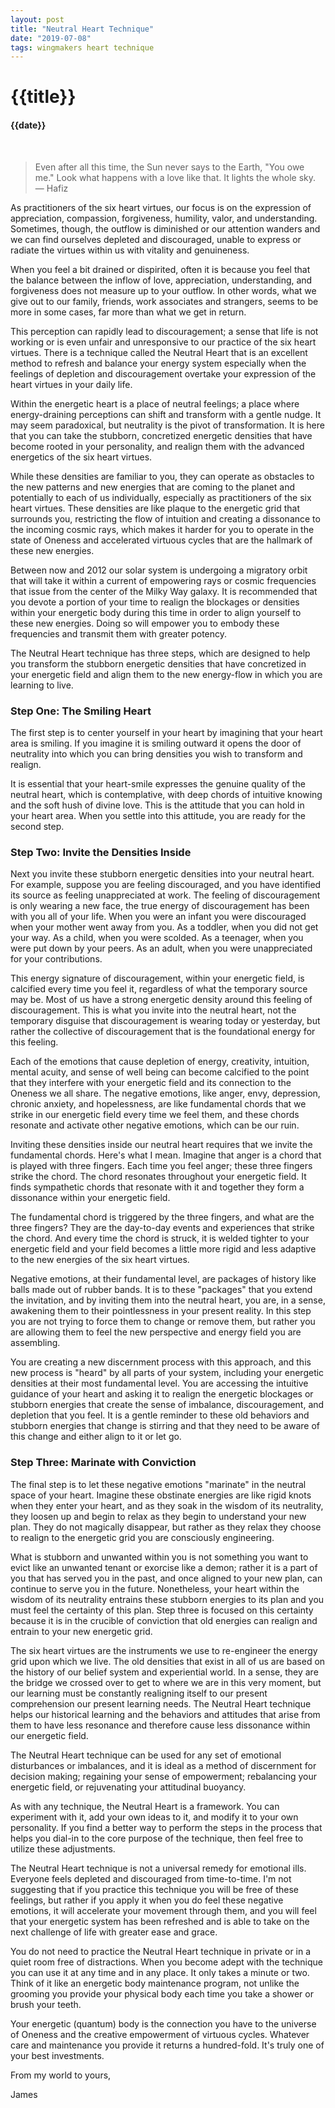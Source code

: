 ```yaml
---
layout: post
title: "Neutral Heart Technique"
date: "2019-07-08"
tags: wingmakers heart technique
---
```

# {{title}}

#### {{date}}

<br>

> Even after all this time, the Sun never says to the Earth, "You owe me." Look what happens with a love like that. It lights the whole sky.  
> — Hafiz

As practitioners of the six heart virtues, our focus is on the expression of appreciation, compassion, forgiveness, humility, valor, and understanding. Sometimes, though, the outflow is diminished or our attention wanders and we can find ourselves depleted and discouraged, unable to express or radiate the virtues within us with vitality and genuineness.

When you feel a bit drained or dispirited, often it is because you feel that the balance between the inflow of love, appreciation, understanding, and forgiveness does not measure up to your outflow. In other words, what we give out to our family, friends, work associates and strangers, seems to be more in some cases, far more than what we get in return.

This perception can rapidly lead to discouragement; a sense that life is not working or is even unfair and unresponsive to our practice of the six heart virtues. There is a technique called the Neutral Heart that is an excellent method to refresh and balance your energy system especially when the feelings of depletion and discouragement overtake your expression of the heart virtues in your daily life.

Within the energetic heart is a place of neutral feelings; a place where energy-draining perceptions can shift and transform with a gentle nudge. It may seem paradoxical, but neutrality is the pivot of transformation. It is here that you can take the stubborn, concretized energetic densities that have become rooted in your personality, and realign them with the advanced energetics of the six heart virtues. 

<!-- more -->

While these densities are familiar to you, they can operate as obstacles to the new patterns and new energies that are coming to the planet and potentially to each of us individually, especially as practitioners of the six heart virtues. These densities are like plaque to the energetic grid that surrounds you, restricting the flow of intuition and creating a dissonance to the incoming cosmic rays, which makes it harder for you to operate in the state of Oneness and accelerated virtuous cycles that are the hallmark of these new energies.

Between now and 2012 our solar system is undergoing a migratory orbit that will take it within a current of empowering rays or cosmic frequencies that issue from the center of the Milky Way galaxy. It is recommended that you devote a portion of your time to realign the blockages or densities within your energetic body during this time in order to align yourself to these new energies. Doing so will empower you to embody these frequencies and transmit them with greater potency.

The Neutral Heart technique has three steps, which are designed to help you transform the stubborn energetic densities that have concretized in your energetic field and align them to the new energy-flow in which you are learning to live.

### Step One: The Smiling Heart

The first step is to center yourself in your heart by imagining that your heart area is smiling. If you imagine it is smiling outward it opens the door of neutrality into which you can bring densities you wish to transform and realign.

It is essential that your heart-smile expresses the genuine quality of the neutral heart, which is contemplative, with deep chords of intuitive knowing and the soft hush of divine love. This is the attitude that you can hold in your heart area. When you settle into this attitude, you are ready for the second step.

### Step Two: Invite the Densities Inside

Next you invite these stubborn energetic densities into your neutral heart. For example, suppose you are feeling discouraged, and you have identified its source as feeling unappreciated at work. The feeling of discouragement is only wearing a new face, the true energy of discouragement has been with you all of your life. When you were an infant you were discouraged when your mother went away from you. As a toddler, when you did not get your way. As a child, when you were scolded. As a teenager, when you were put down by your peers. As an adult, when you were unappreciated for your contributions.

This energy signature of discouragement, within your energetic field, is calcified every time you feel it, regardless of what the temporary source may be. Most of us have a strong energetic density around this feeling of discouragement. This is what you invite into the neutral heart, not the temporary disguise that discouragement is wearing today or yesterday, but rather the collective of discouragement that is the foundational energy for this feeling.

Each of the emotions that cause depletion of energy, creativity, intuition, mental acuity, and sense of well being can become calcified to the point that they interfere with your energetic field and its connection to the Oneness we all share. The negative emotions, like anger, envy, depression, chronic anxiety, and hopelessness, are like fundamental chords that we strike in our energetic field every time we feel them, and these chords resonate and activate other negative emotions, which can be our ruin.

Inviting these densities inside our neutral heart requires that we invite the fundamental chords. Here's what I mean. Imagine that anger is a chord that is played with three fingers. Each time you feel anger; these three fingers strike the chord. The chord resonates throughout your energetic field. It finds sympathetic chords that resonate with it and together they form a dissonance within your energetic field.

The fundamental chord is triggered by the three fingers, and what are the three fingers? They are the day-to-day events and experiences that strike the chord. And every time the chord is struck, it is welded tighter to your energetic field and your field becomes a little more rigid and less adaptive to the new energies of the six heart virtues.

Negative emotions, at their fundamental level, are packages of history like balls made out of rubber bands. It is to these "packages" that you extend the invitation, and by inviting them into the neutral heart, you are, in a sense, awakening them to their pointlessness in your present reality. In this step you are not trying to force them to change or remove them, but rather you are allowing them to feel the new perspective and energy field you are assembling.

You are creating a new discernment process with this approach, and this new process is "heard" by all parts of your system, including your energetic densities at their most fundamental level. You are accessing the intuitive guidance of your heart and asking it to realign the energetic blockages or stubborn energies that create the sense of imbalance, discouragement, and depletion that you feel. It is a gentle reminder to these old behaviors and stubborn energies that change is stirring and that they need to be aware of this change and either align to it or let go.

### Step Three: Marinate with Conviction

The final step is to let these negative emotions "marinate" in the neutral space of your heart. Imagine these obstinate energies are like rigid knots when they enter your heart, and as they soak in the wisdom of its neutrality, they loosen up and begin to relax as they begin to understand your new plan. They do not magically disappear, but rather as they relax they choose to realign to the energetic grid you are consciously engineering.

What is stubborn and unwanted within you is not something you want to evict like an unwanted tenant or exorcise like a demon; rather it is a part of you that has served you in the past, and once aligned to your new plan, can continue to serve you in the future. Nonetheless, your heart within the wisdom of its neutrality entrains these stubborn energies to its plan and you must feel the certainty of this plan. Step three is focused on this certainty because it is in the crucible of conviction that old energies can realign and entrain to your new energetic grid.

The six heart virtues are the instruments we use to re-engineer the energy grid upon which we live. The old densities that exist in all of us are based on the history of our belief system and experiential world. In a sense, they are the bridge we crossed over to get to where we are in this very moment, but our learning must be constantly realigning itself to our present comprehension our present learning needs. The Neutral Heart technique helps our historical learning and the behaviors and attitudes that arise from them to have less resonance and therefore cause less dissonance within our energetic field.

The Neutral Heart technique can be used for any set of emotional disturbances or imbalances, and it is ideal as a method of discernment for decision making; regaining your sense of empowerment; rebalancing your energetic field, or rejuvenating your attitudinal buoyancy.

As with any technique, the Neutral Heart is a framework. You can experiment with it, add your own ideas to it, and modify it to your own personality. If you find a better way to perform the steps in the process that helps you dial-in to the core purpose of the technique, then feel free to utilize these adjustments.

The Neutral Heart technique is not a universal remedy for emotional ills. Everyone feels depleted and discouraged from time-to-time. I'm not suggesting that if you practice this technique you will be free of these feelings, but rather if you apply it when you do feel these negative emotions, it will accelerate your movement through them, and you will feel that your energetic system has been refreshed and is able to take on the next challenge of life with greater ease and grace.

You do not need to practice the Neutral Heart technique in private or in a quiet room free of distractions. When you become adept with the technique you can use it at any time and in any place. It only takes a minute or two. Think of it like an energetic body maintenance program, not unlike the grooming you provide your physical body each time you take a shower or brush your teeth.

Your energetic (quantum) body is the connection you have to the universe of Oneness and the creative empowerment of virtuous cycles. Whatever care and maintenance you provide it returns a hundred-fold. It's truly one of your best investments.

From my world to yours,

James
